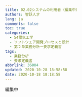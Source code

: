 ```yaml
---
title: 02.02システムの利用者（編集中）
authors: 智跃人才
lang: ja
comments: false
toc: true
categories:
  - 54電気工学
  - ソフトウエア開発プロセスと設計
  - 第２章業務分析－要求定義書
tags:
  - 業務分析
  - 要求定義書
abbrlink: 36004
updated: 2020-10-28 18:58:58
date: 2020-10-18 18:18:58
---
```


編集中
   





